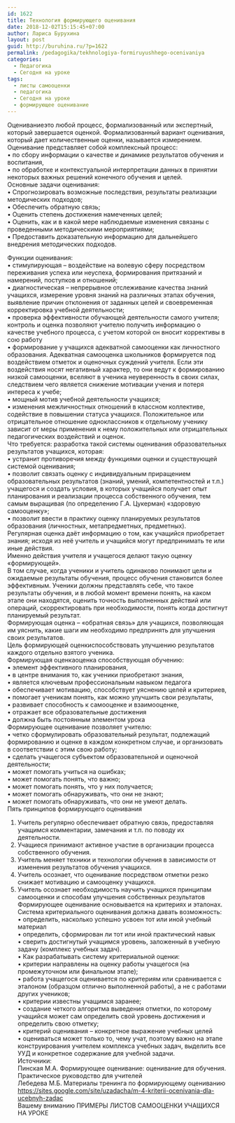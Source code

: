 ```yaml
---
id: 1622
title: Технология формирующего оценивания
date: 2018-12-02T15:15:45+07:00
author: Лариса Бурухина
layout: post
guid: http://buruhina.ru/?p=1622
permalink: /pedagogika/tekhnologiya-formiruyushhego-ocenivaniya
categories:
  - Педагогика
  - Сегодня на уроке
tags:
  - листы самооценки
  - педагогика
  - Сегодня на уроке
  - формирующее оценивание
---
```

Оцениваниеэто любой процесс, формализованный или экспертный, который завершается оценкой. Формализованный вариант оценивания, который дает количественные оценки, называется измерением.  
Оценивание представляет собой комплексный процесс:  
• по сбору информации о качестве и динамике результатов обучения и воспитания,  
• по обработке и контекстуальной интерпретации данных в принятии некоторых важных решений конечного обучения и целей.  
Основные задачи оценивания:  
• Спрогнозировать возможные последствия, результаты реализации методических подходов;  
• Обеспечить обратную связь;  
• Оценить степень достижения намеченных целей;  
• Оценить, как и в какой мере наблюдаемые изменения связаны с проведенными методическими мероприятиями;  
• Предоставить доказательную информацию для дальнейшего внедрения методических подходов.  
<!--more-->

Функции оценивания:  
• стимулирующая – воздействие на волевую сферу посредством переживания успеха или неуспеха, формирования притязаний и намерений, поступков и отношений;  
• диагностическая – непрерывное отслеживание качества знаний учащихся, измерение уровня знаний на различных этапах обучения, выявление причин отклонения от заданных целей и своевременная корректировка учебной деятельности;  
• проверка эффективности обучающей деятельности самого учителя; контроль и оценка позволяют учителю получить информацию о качестве учебного процесса, с учетом которой он вносит коррективы в сою работу  
• формирование у учащихся адекватной самооценки как личностного образования. Адекватная самооценка школьников формируется под воздействием отметок и оценочных суждений учителя. Если эти воздействия носят негативный характер, то они ведут к формированию низкой самооценки, вселяют в ученика неуверенность в своих силах, следствием чего является снижение мотивации учения и потеря интереса к учебе;  
• мощный мотив учебной деятельности учащихся;  
• изменения межличностных отношений в классном коллективе, содействие в повышении статуса учащихся. Положительное или отрицательное отношение одноклассников к отдельному ученику зависит от меры применения к нему положительных или отрицательных педагогических воздействий и оценок.  
Что требуется: разработка такой системы оценивания образовательных результатов учащихся, которая:  
• устранит противоречия между функциями оценки и существующей системой оценивания;  
• позволит связать оценку с индивидуальным приращением образовательных результатов (знаний, умений, компетентностей и т.п.) учащегося и создать условия, в которых учащийся получает опыт планирования и реализации процесса собственного обучения, тем самым выращивая (по определению Г.А. Цукерман) «здоровую самооценку»;  
• позволит ввести в практику оценку планируемых результатов образования (личностных, метапредметных, предметных).  
Регулярная оценка даёт информацию о том, как учащийся приобретает знания; исходя из неё учитель и учащийся могут предпринимать те или иные действия.  
Именно действия учителя и учащегося делают такую оценку «формирующей».  
В том случае, когда ученики и учитель одинаково понимают цели и ожидаемые результаты обучения, процесс обучения становится более эффективным. Ученики должны представлять себе, что такое результаты обучения, и в любой момент времени понять, на каком этапе они находятся, оценить точность выполненных действий или операций, скорректировать при необходимости, понять когда достигнут планируемый результат.  
Формирующая оценка – «обратная связь» для учащихся, позволяющая им уяснить, какие шаги им необходимо предпринять для улучшения своих результатов.  
Цель формирующей оценкиспособствовать улучшению результатов каждого отдельно взятого ученика.  
Формирующая оценкаоценка способствующая обучению:  
• элемент эффективного планирования,  
• в центре внимания то, как ученики приобретают знания,  
• является ключевым профессиональным навыком педагога  
• обеспечивает мотивацию, способствует уяснению целей и критериев,  
• помогает ученикам понять, как можно улучшить свои результаты,  
• развивает способность к самооценке и взаимооценке,  
• отражает все образовательные достижения  
• должна быть постоянным элементом урока  
Формирующее оценивание позволяет учителю:  
• четко сформулировать образовательный результат, подлежащий формированию и оценке в каждом конкретном случае, и организовать в соответствии с этим свою работу;  
• сделать учащегося субъектом образовательной и оценочной деятельности;  
• может помогать учиться на ошибках;  
• может помогать понять, что важно;  
• может помогать понять, что у них получается;  
• может помогать обнаруживать, что они не знают;  
• может помогать обнаруживать, что они не умеют делать.  
Пять принципов формирующего оценивания  
1. Учитель регулярно обеспечивает обратную связь, предоставляя учащимся комментарии, замечания и т.п. по поводу их деятельности.  
2. Учащиеся принимают активное участие в организации процесса собственного обучения.  
3. Учитель меняет техники и технологии обучения в зависимости от изменения результатов обучения учащихся.  
4. Учитель осознает, что оценивание посредством отметки резко снижает мотивацию и самооценку учащихся.  
5. Учитель осознает необходимость научить учащихся принципам самооценки и способам улучшения собственных результатов  
Формирующее оценивание основывается на критериях и эталонах. Система критериального оценивания должна давать возможность:  
• определить, насколько успешно усвоен тот или иной учебный материал  
• определить, сформирован ли тот или иной практический навык  
• сверить достигнутый учащимся уровень, заложенный в учебную задачу (комплекс учебных задач).  
• Как разрабатывать систему критериальной оценки:  
• критерии направлены на оценку работы учащегося (на промежуточном или финальном этапе);  
• работа учащегося оценивается по критериям или сравнивается с эталоном (образцом отлично выполненной работы), а не с работами других учеников;  
• критерии известны учащимся заранее;  
• создание четкого алгоритма выведения отметки, по которому учащийся может сам определить свой уровень достижения и определить свою отметку;  
• критерий оценивания – конкретное выражение учебных целей  
• оцениваться может только то, чему учат, поэтому важно на этапе конструирования учителем комплекса учебных задач, выделить все УУД и конкретное содержание для учебной задачи.  
Источники:  
Пинская М.А. Формирующее оценивание: оценивание для обучения. Практическое руководство для учителей  
Лебедева М.Б. Материалы тренинга по формирующему оцениванию  
https://sites.google.com/site/uzadacha/m-4-kriterii-ocenivania-dla-ucebnyh-zadac  
Вашему вниманию ПРИМЕРЫ ЛИСТОВ САМООЦЕНКИ УЧАЩИХСЯ НА УРОКЕ  